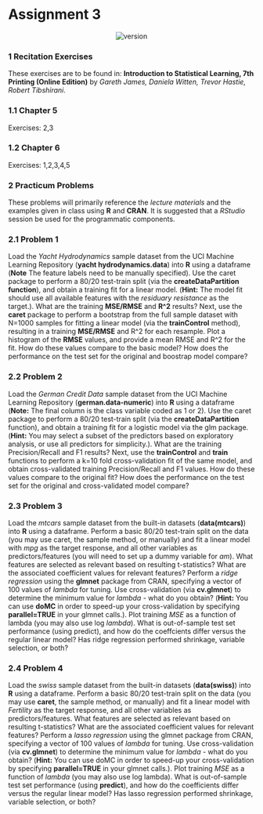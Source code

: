 # Assignment 3

<p align="center">
  <a style="text-decoration:none" >
   <img src="https://img.shields.io/badge/Graded%20Score-100%2F100-green" alt="version" />
 </a>
</p>

### 1 Recitation Exercises

These exercises are to be found in: **Introduction to Statistical Learning,
7th Printing (Online Edition)** by *Gareth James, Daniela Witten, Trevor
Hastie, Robert Tibshirani*.

### 1.1 Chapter 5
Exercises: 2,3

### 1.2 Chapter 6
Exercises: 1,2,3,4,5

### 2 Practicum Problems
These problems will primarily reference the *lecture materials* and the examples
given in class using **R** and **CRAN**. It is suggested that a *RStudio* session be
used for the programmatic components.

### 2.1 Problem 1
Load the *Yacht Hydrodynamics* sample dataset from the UCI Machine Learning
Repository (**yacht hydrodynamics.data**) into **R** using a dataframe (**Note**
The feature labels need to be manually specified). Use the caret package to
perform a 80/20 test-train split (via the **createDataPartition function**), and
obtain a training fit for a linear model. (**Hint:** The model fit should use all
available features with the *residuary resistance* as the target.). What are the
training **MSE/RMSE** and **R^2** results? Next, use the **caret** package to perform a
bootstrap from the full sample dataset with N=1000 samples for fitting a linear
model (via the **trainControl** method), resulting in a training **MSE/RMSE** and
R^2 for each resample. Plot a histogram of the **RMSE** values, and provide a mean
RMSE and R^2 for the fit. How do these values compare to the basic model?
How does the performance on the test set for the original and boostrap model
compare?

### 2.2 Problem 2
Load the *German Credit Data* sample dataset from the UCI Machine Learning
Repository (**german.data-numeric**) into **R** using a dataframe (**Note:** The
final column is the class variable coded as 1 or 2). Use the caret package
to perform a 80/20 test-train split (via the **createDataPartition** function),
and obtain a training fit for a logistic model via the glm package. (**Hint:**
You may select a subset of the predictors based on exploratory analysis, or use
all predictors for simplicity.). What are the training Precision/Recall and F1
results? Next, use the **trainControl** and **train** functions to perform a k=10
fold cross-validation fit of the same model, and obtain cross-validated training
Precision/Recall and F1 values. How do these values compare to the original fit?
How does the performance on the test set for the original and cross-validated
model compare?

### 2.3 Problem 3
Load the *mtcars* sample dataset from the built-in datasets (**data(mtcars)**) into
**R** using a dataframe. Perform a basic 80/20 test-train split on the data (you
may use caret, the sample method, or manually) and fit a linear model with *mpg*
as the target response, and all other variables as predictors/features (you will
need to set up a dummy variable for *am*). What features are selected as relevant
based on resulting t-statistics? What are the associated coefficient values for
relevant features? Perform a *ridge regression* using the **glmnet** package from
CRAN, specifying a vector of 100 values of *lambda* for tuning. Use cross-validation (via
**cv.glmnet**) to determine the minimum value for *lambda* - what do you obtain? (**Hint:**
You can use **doMC** in order to speed-up your cross-validation by specifying
**parallel=TRUE** in your glmnet calls.). Plot training *MSE* as a function of
lambda (you may also use log *lambda*). What is out-of-sample test set performance (using
predict), and how do the coeffcients differ versus the regular linear model?
Has ridge regression performed shrinkage, variable selection, or both?

### 2.4 Problem 4
Load the *swiss* sample dataset from the built-in datasets (**data(swiss)**) into
**R** using a dataframe. Perform a basic 80/20 test-train split on the data (you
may use **caret**, the sample method, or manually) and fit a linear model with
*Fertility* as the target response, and all other variables as predictors/features.
What features are selected as relevant based on resulting t-statistics? What are
the associated coefficient values for relevant features? Perform a *lasso regression*
using the glmnet package from CRAN, specifying a vector of 100 values of *lambda*
for tuning. Use cross-validation (via **cv.glmnet**) to determine the minimum
value for *lambda* - what do you obtain? (**Hint:** You can use doMC in order to
speed-up your cross-validation by specifying **parallel=TRUE** in your glmnet
calls.). Plot training *MSE* as a function of *lambda* (you may also use log lambda). What is
out-of-sample test set performance (using **predict**), and how do the coefficients
differ versus the regular linear model? Has lasso regression performed shrinkage,
variable selection, or both?
